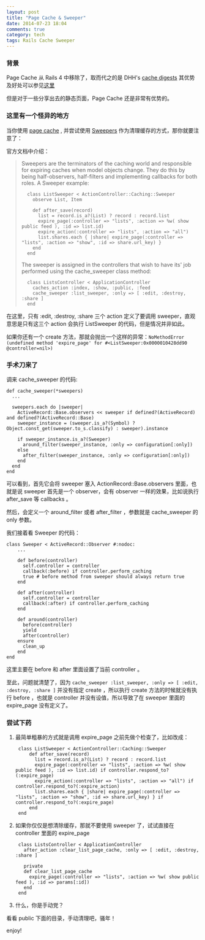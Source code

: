 ```yaml
---
layout: post
title: "Page Cache & Sweeper"
date: 2014-07-23 18:04
comments: true
category: tech
tags: Rails Cache Sweeper
---
```


### 背景

Page Cache 从 Rails 4 中移除了，取而代之的是 DHH's [cache digests](https://github.com/rails/cache_digests) 其优势及好处可以参见[这里](http://signalvnoise.com/posts/3113-how-key-based-cache-expiration-works)

但是对于一些分享出去的静态页面，Page Cache 还是非常有优势的。

### 这里有一个怪异的地方

当你使用 [page cache](https://github.com/rails/actionpack-page_caching) , 并尝试使用 [Sweepers](https://github.com/rails/rails-observers#action-controller-sweeper) 作为清理缓存的方式，那你就要注意了：

官方文档中介绍：

> Sweepers are the terminators of the caching world and responsible for expiring caches when model objects change. They do this by being half-observers, half-filters and implementing callbacks for both roles. A Sweeper example:
>
>       class ListSweeper < ActionController::Caching::Sweeper
>         observe List, Item
>
>         def after_save(record)
>           list = record.is_a?(List) ? record : record.list
>           expire_page(:controller => "lists", :action => %w( show public feed ), :id => list.id)
>           expire_action(:controller => "lists", :action => "all")
>           list.shares.each { |share| expire_page(:controller => "lists", :action => "show", :id => share.url_key) }
>         end
>       end
>
> The sweeper is assigned in the controllers that wish to have its' job performed using the cache_sweeper class method:
>
>       class ListsController < ApplicationController
>         caches_action :index, :show, :public, :feed
>         cache_sweeper :list_sweeper, :only => [ :edit, :destroy, :share ]
>       end

在这里，只有 :edit, :destroy, :share 三个 action 定义了要调用  sweeper，直观意思是只有这三个 action 会执行 ListSweeper 的代码，但是情况并非如此。

如果你还有一个 create 方法，那就会抛出一个这样的异常：`NoMethodError (undefined method 'expire_page' for #<ListSweeper:0x0000010428dd90 @controller=nil>)`

<!--more-->

### 手术刀来了

调来 cache_sweeper 的代码:

    def cache_sweeper(*sweepers)
      ...

      sweepers.each do |sweeper|
        ActiveRecord::Base.observers << sweeper if defined?(ActiveRecord) and defined?(ActiveRecord::Base)
        sweeper_instance = (sweeper.is_a?(Symbol) ? Object.const_get(sweeper.to_s.classify) : sweeper).instance

        if sweeper_instance.is_a?(Sweeper)
          around_filter(sweeper_instance, :only => configuration[:only])
        else
          after_filter(sweeper_instance, :only => configuration[:only])
        end
      end
    end

可以看到，首先它会将 sweeper 塞入 ActionRecord::Base.observers 里面，也就是说 sweeper 首先是一个 observer，会有 observer 一样的效果，比如说执行 after_save 等 callbacks 。

然后，会定义一个 around_filter 或者 after_filter ，参数就是 cache_sweeper 的 only 参数。

我们接着看 Sweeper 的代码：

    class Sweeper < ActiveRecord::Observer #:nodoc:
        ...

        def before(controller)
          self.controller = controller
          callback(:before) if controller.perform_caching
          true # before method from sweeper should always return true
        end

        def after(controller)
          self.controller = controller
          callback(:after) if controller.perform_caching
        end

        def around(controller)
          before(controller)
          yield
          after(controller)
        ensure
          clean_up
        end
    end

这里主要在 before 和 after 里面设置了当前 controller 。

至此，问题就清楚了，因为 `cache_sweeper :list_sweeper, :only => [ :edit, :destroy, :share ]` 并没有指定 create ，所以执行 create 方法的时候就没有执行 before ，也就是 controller 并没有设值，所以导致了在 sweeper 里面的 expire_page 没有定义了。

### 尝试下药

1. 最简单粗暴的方式就是调用 expire_page 之前先做个检查了，比如改成：

        class ListSweeper < ActionController::Caching::Sweeper
            def after_save(record)
              list = record.is_a?(List) ? record : record.list
              expire_page(:controller => "lists", :action => %w( show public feed ), :id => list.id) if controller.respond_to?(:expire_page)
              expire_action(:controller => "lists", :action => "all") if controller.respond_to?(:expire_action)
              list.shares.each { |share| expire_page(:controller => "lists", :action => "show", :id => share.url_key) } if controller.respond_to?(:expire_page)
            end
        end

2. 如果你仅仅是想清除缓存，那就不要使用 sweeper 了，试试直接在 controller 里面的 expire_page

        class ListsController < ApplicationController
          after_action :clear_list_page_cache, :only => [ :edit, :destroy, :share ]

          private
          def clear_list_page_cache
            expire_page(:controller => "lists", :action => %w( show public feed ), :id => params[:id])
          end
        end

3. 什么，你是手动党？

看看 public 下面的目录，手动清理吧，骚年！


enjoy!
